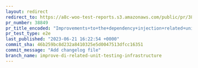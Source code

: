 ```yaml
---
layout: redirect
redirect_to: https://a8c-woo-test-reports.s3.amazonaws.com/public/pr/38849/e2e/index.html
pr_number: 38849
pr_title_encoded: "Improvements+to+the+dependency+injection+related+unit+testing+infrastructure"
pr_test_type: e2e
last_published: "2023-06-21 16:22:54 +0000"
commit_sha: 46b259bc8d232a8410325e5d0047513dfcc16351
commit_message: "Add changelog file"
branch_name: improve-di-related-unit-testing-infrastructure
---
```

